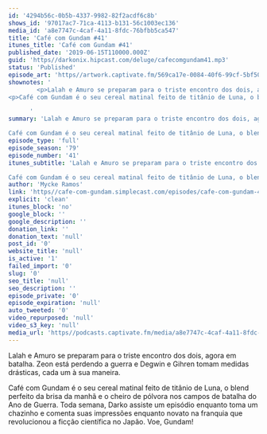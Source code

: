 ```yaml
---
id: '4294b56c-0b5b-4337-9982-82f2acdf6c8b'
shows_id: '97017ac7-71ca-4113-b131-56c1003ec136'
media_id: 'a8e7747c-4caf-4a11-8fdc-76bfbb5ca547'
title: 'Café com Gundam #41'
itunes_title: 'Café com Gundam #41'
published_date: '2019-06-15T110000.000Z'
guid: 'https//darkonix.hipcast.com/deluge/cafecomgundam41.mp3'
status: 'Published'
episode_art: 'https//artwork.captivate.fm/569ca17e-0084-40f6-99cf-5bf50ae5d69b/1005-itunes-1582369201.jpg'
shownotes: '
        <p>Lalah e Amuro se preparam para o triste encontro dos dois, agora em batalha. Zeon está perdendo a guerra e Degwin e Gihren tomam medidas drásticas, cada um à sua maneira.</p>
<p>Café com Gundam é o seu cereal matinal feito de titânio de Luna, o blend perfeito da brisa da manhã e o cheiro de pólvora nos campos de batalha do Ano de Guerra. Toda semana, Darko assiste um episódio enquanto toma um chazinho e comenta suas impressões enquanto novato na franquia que revolucionou a ficção científica no Japão. Voe, Gundam!</p>

      '
summary: 'Lalah e Amuro se preparam para o triste encontro dos dois, agora em batalha. Zeon está perdendo a guerra e Degwin e Gihren tomam medidas drásticas, cada um à sua maneira.

Café com Gundam é o seu cereal matinal feito de titânio de Luna, o blend perfeito da brisa da manhã e o cheiro de pólvora nos campos de batalha do Ano de Guerra. Toda semana, Darko assiste um episódio enquanto toma um chazinho e comenta suas impressões enquanto novato na franquia que revolucionou a ficção científica no Japão. Voe, Gundam!'
episode_type: 'full'
episode_season: '79'
episode_number: '41'
itunes_subtitle: 'Lalah e Amuro se preparam para o triste encontro dos dois, agora em batalha. Zeon está perdendo a guerra e Degwin e Gihren tomam medidas drásticas, cada um à sua maneira.

Café com Gundam é o seu cereal matinal feito de titânio de Luna, o blend perfeito da brisa da manhã e o cheiro de pólvora nos campos de batalha do Ano de Guerra. Toda semana, Darko assiste um episódio enquanto toma um chazinho e comenta suas impressões enquanto novato na franquia que revolucionou a ficção científica no Japão. Voe, Gundam!'
author: 'Mycke Ramos'
link: 'https//cafe-com-gundam.simplecast.com/episodes/cafe-com-gundam-41-U0B1_oCU'
explicit: 'clean'
itunes_block: 'no'
google_block: ''
google_description: ''
donation_link: ''
donation_text: 'null'
post_id: '0'
website_title: 'null'
is_active: '1'
failed_import: '0'
slug: '0'
seo_title: 'null'
seo_description: ''
episode_private: '0'
episode_expiration: 'null'
auto_tweeted: '0'
video_repurposed: 'null'
video_s3_key: 'null'
media_url: 'https//podcasts.captivate.fm/media/a8e7747c-4caf-4a11-8fdc-76bfbb5ca547/cafecomgundam41_tc.mp3'
---
```

Lalah e Amuro se preparam para o triste encontro dos dois, agora em batalha. Zeon está perdendo a guerra e Degwin e Gihren tomam medidas drásticas, cada um à sua maneira.

Café com Gundam é o seu cereal matinal feito de titânio de Luna, o blend perfeito da brisa da manhã e o cheiro de pólvora nos campos de batalha do Ano de Guerra. Toda semana, Darko assiste um episódio enquanto toma um chazinho e comenta suas impressões enquanto novato na franquia que revolucionou a ficção científica no Japão. Voe, Gundam!